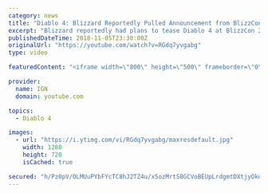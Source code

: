```yaml
---
category: news
title: "Diablo 4: Blizzard Reportedly Pulled Announcement from BlizzCon 2018 - IGN News"
excerpt: "Blizzard reportedly had plans to tease Diablo 4 at BlizzCon 2018, but pulled it at the last minute. Subscribe to the IGN News Channel!"
publishedDateTime: 2018-11-05T23:30:00Z
originalUrl: "https://youtube.com/watch?v=RGdq7yvgabg"
type: video

featuredContent: "<iframe width=\"800\" height=\"500\" frameborder=\"0\" src=\"https://www.youtube.com/embed/RGdq7yvgabg\" allow=\"accelerometer; autoplay; encrypted-media; gyroscope; picture-in-picture\" allowfullscreen></iframe>"

provider:
  name: IGN
  domain: youtube.com

topics:
  - Diablo 4

images:
  - url: "https://i.ytimg.com/vi/RGdq7yvgabg/maxresdefault.jpg"
    width: 1280
    height: 720
    isCached: true

secured: "h/Pz0pV/OLMUuPYbFYcTC8hJ2TZ4u/x5ozMrtS8GCVoBEUpLrdgmtDXtjyOkoSJ3n6PRq1e01pVmDz/bp6XjB6E/tKDfiJ8lM3C0t+BROM2jiiKBDegqi8jU+IP5MoKH8ql9f5EZhthm7VBoDNkzOhyZTz00GyDD17m67Gr5KX2hndU444wJjSFQs3A1GZvLvDAKosRzlSiQzlh0VhXVmrjPSIVSy7TcIK4FhfqlfQ1U46F8J732wesSC7TQNB++zgnMI42rNZw4DFe3cl2MzuRNaAWAWp4DmQLU6j2VoR50jEkaYWxrep/oONxS59tXAPnZ1r8x3OHgNIOEs7BDvuigF6rmm/l+VjSFa5ZfN3jwrIREcvNPSHdOHS+7Sg1l0D82dM4eP0aEIYklK3IYYg==;O0dycUKDow42VBpfoE7PTA=="
---
```


